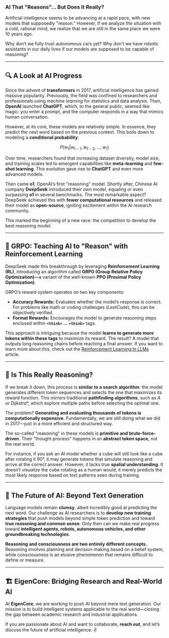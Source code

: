 ### AI That "Reasons"... But Does It Really?

Artificial intelligence seems to be advancing at a rapid pace, with new models that supposedly "reason." However, if we analyze the situation with a cold, rational mind, we realize that we are still in the same place we were 10 years ago.

Why don’t we fully trust autonomous cars yet? Why don't we have robotic assistants in our daily lives if our models are supposed to be capable of reasoning?

---

## 🔍 A Look at AI Progress

Since the advent of **transformers** in 2017, artificial intelligence has gained massive popularity. Previously, the field was confined to researchers and professionals using *machine learning* for statistics and data analysis. Then, **OpenAI** launched **ChatGPT**, which, to the general public, seemed like magic: you enter a prompt, and the computer responds in a way that mimics human conversation.

However, at its core, these models are relatively simple. In essence, they predict the next word based on the previous context. This boils down to modeling a **conditional probability**:

$$ P(w_t | w_{t-1}, w_{t-2}, ..., w_1) $$

Over time, researchers found that increasing dataset diversity, model size, and training scales led to emergent capabilities like **meta-learning** and **few-shot learning**. This evolution gave rise to **ChatGPT** and even more advanced models.

Then came **o1**, OpenAI’s first "reasoning" model. Shortly after, Chinese AI company **DeepSeek** introduced their own model, equaling or even surpassing **o1** in several benchmarks. The most remarkable aspect? DeepSeek achieved this with **fewer computational resources** and released their model as **open-source**, igniting excitement within the AI research community.

This marked the beginning of a new race: the competition to develop the best reasoning model.

---

## 🎯 GRPO: Teaching AI to "Reason" with Reinforcement Learning

DeepSeek made this breakthrough by leveraging **Reinforcement Learning (RL)**, introducing an algorithm called **GRPO (Group Relative Policy Optimization)**—a variant of the well-known **PPO (Proximal Policy Optimization)**.

GRPO’s reward system operates on two key components:

- **Accuracy Rewards:** Evaluates whether the model’s response is correct. For problems like math or coding challenges (*LeetCode*), this can be objectively verified.
- **Format Rewards:** Encourages the model to generate reasoning steps enclosed within **`<think>` ... `<think>`** tags.

This approach is intriguing because the model **learns to generate more tokens within these tags** to maximize its reward. The result? A model that outputs long reasoning chains before reaching a final answer. If you want to learn more about this, check out the [Reinforcement Learning In LLMs](https://app.gitbook.com/o/Yp4DzKrc4S9EklIKkZ4K/s/vedEAf8lekeEqjv4WpBU/dive-deeper/rl-in-llms) article.

---

## 🤔 Is This Really Reasoning?

If we break it down, this process is **similar to a search algorithm**: the model generates different token sequences and selects the one that maximizes its reward function. This mirrors traditional **pathfinding algorithms**, such as **A* or Dijkstra**, which explore multiple paths before selecting the optimal one.

The problem? **Generating and evaluating thousands of tokens is computationally expensive.** Fundamentally, we are still doing what we did in 2017—just in a more efficient and structured way.

The so-called "reasoning" in these models is **primitive and brute-force-driven**. Their "thought process" happens in an **abstract token space**, not the real world.

For instance, if you ask an AI model whether a cube will still look like a cube after rotating it 90°, it may generate tokens that simulate reasoning and arrive at the correct answer. However, it lacks true **spatial understanding**. It doesn’t *visualize* the cube rotating as a human would; it merely predicts the most likely response based on text patterns seen during training.

---

## 🚀 The Future of AI: Beyond Text Generation

Language models remain **clumsy**, albeit incredibly good at predicting the next word. Our challenge as AI researchers is to **develop new training strategies** that push models beyond simple token prediction and toward **true reasoning and common sense**. Only then can we make real progress toward **intelligent agents, robots, autonomous vehicles, and other groundbreaking technologies**.

**Reasoning and consciousness are two entirely different concepts.** Reasoning involves planning and decision-making based on a belief system, while consciousness is an elusive phenomenon that remains difficult to define or measure.

---

## 🏗️ EigenCore: Bridging Research and Real-World AI

At **EigenCore**, we are working to push AI beyond mere text generation. Our mission is to build intelligent systems applicable to the real world—closing the gap between academic research and industrial applications.

If you are passionate about AI and want to collaborate, **reach out**, and let’s discuss the future of artificial intelligence. ✌️


